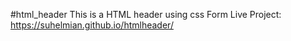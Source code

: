 #html_header
This is a HTML header using css Form Live Project: https://suhelmian.github.io/htmlheader/
